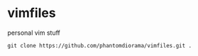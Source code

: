 # vimfiles
 
personal vim stuff

```
git clone https://github.com/phantomdiorama/vimfiles.git .
```
